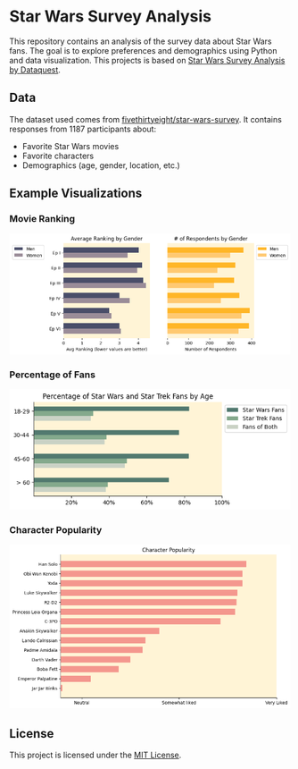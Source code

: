 # Star Wars Survey Analysis

This repository contains an analysis of the survey data about Star Wars fans.
The goal is to explore preferences and demographics using Python and data visualization.
This projects is based on [Star Wars Survey Analysis by Dataquest](https://www.youtube.com/watch?v=5bgr1YnLSyk&t=2797s).

## Data

The dataset used comes from [fivethirtyeight/star-wars-survey](https://github.com/fivethirtyeight/data/tree/master/star-wars-survey).
It contains responses from 1187 participants about:

- Favorite Star Wars movies
- Favorite characters
- Demographics (age, gender, location, etc.)

## Example Visualizations

### Movie Ranking

![Favorite Movie Distribution by Gender](src/charts/avg_movie_ranking.png)

### Percentage of Fans

![Percentage of Fans](src/charts/fans_percentage.png)

### Character Popularity

![Character Popularity](src/charts/character_popularity.png)

## License

This project is licensed under the [MIT License](LICENSE).
